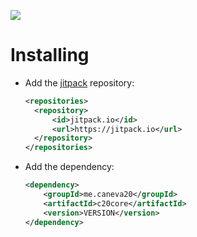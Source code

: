[![](https://jitpack.io/v/me.caneva20/c20core.svg)](https://jitpack.io/#me.caneva20/c20core)

# Installing

* Add the [jitpack](http://jitpack.io) repository:
  ```xml
  <repositories>
    <repository>
        <id>jitpack.io</id>
        <url>https://jitpack.io</url>
    </repository>
  </repositories>
  ```

* Add the dependency:
  ```xml
  <dependency>
      <groupId>me.caneva20</groupId>
      <artifactId>c20core</artifactId>
      <version>VERSION</version>
  </dependency>
  ```
